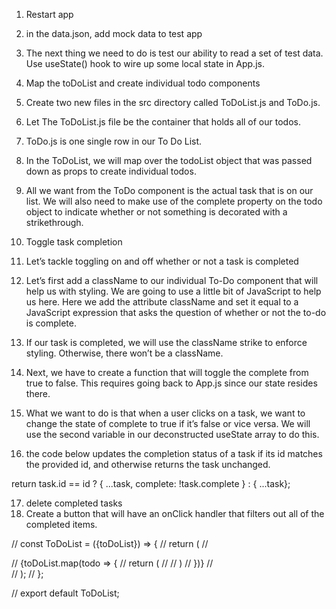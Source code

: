 
1. Restart app
2. in the data.json, add mock data to test app
3. The next thing we need to do is test our ability to read a set of test data. Use useState() hook to wire up some local state in App.js.
4.  Map the toDoList and create individual todo components
5. Create two new files in the src directory called ToDoList.js and ToDo.js.
6. Let The ToDoList.js file be the container that holds all of our todos.
7.  ToDo.js is one single row in our To Do List.
8. In the ToDoList, we will map over the todoList object that was passed down as props to create individual todos.
9. All we want from the ToDo component is the actual task that is on our list. We will also need to make use of the complete property on the todo object to indicate whether or not something is decorated with a strikethrough.

10. Toggle task completion
11. Let’s tackle toggling on and off whether or not a task is completed
12. Let’s first add a className to our individual To-Do component that will help us with styling. We are going to use a little bit of JavaScript to help us here. Here we add the attribute className and set it equal to a JavaScript expression that asks the question of whether or not the to-do is complete.
13. If our task is completed, we will use the className strike to enforce styling. Otherwise, there won’t be a className. 
14. Next, we have to create a function that will toggle the complete from true to false. This requires going back to App.js since our state resides there.
15. What we want to do is that when a user clicks on a task, we want to change the state of complete to true if it’s false or vice versa. We will use the second variable in our deconstructed useState array to do this.
16. the code below updates the completion status of a task if its id matches the provided id, and otherwise returns the task unchanged.

return task.id == id ? { ...task, complete: !task.complete } : { ...task};

17. delete completed tasks
18. Create a button that will have an onClick handler that filters out all of the completed items.

// const ToDoList = ({toDoList}) => {
//    return (
//        <div>
//            {toDoList.map(todo => {
//                return (
//                    <ToDo todo={todo} />
//                )
//            })}
//        </div>
//    );
// };
 
// export default ToDoList;
